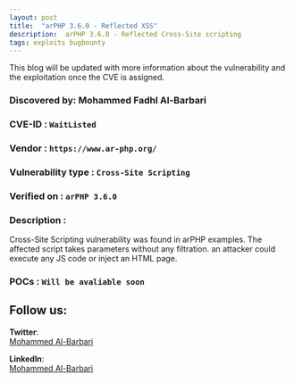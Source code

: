 ```yaml
---
layout: post
title:  "arPHP 3.6.0 - Reflected XSS"
description:  arPHP 3.6.0 - Reflected Cross-Site scripting  
tags: exploits bugbounty
---
```

  This blog will be updated with more information about the vulnerability and the exploitation once the CVE is assigned.
  
### Discovered by: Mohammed Fadhl Al-Barbari 

### CVE-ID : `WaitListed`
  
### Vendor : `https://www.ar-php.org/`
  
### Vulnerability type : `Cross-Site Scripting`
  
### Verified on : `arPHP 3.6.0`

  
### Description : 

  Cross-Site Scripting vulnerability was found in arPHP examples. The affected script takes parameters without any filtration. an attacker could execute any JS code or inject an HTML page.
  
###  POCs  : `Will be avaliable soon`
  

## Follow us:
**Twitter**:     
[Mohammed Al-Barbari](https://twitter.com/m4dm0e)

**LinkedIn**:     
[Mohammed Al-Barbari](https://www.linkedin.com/in/albarbari/)


[jekyll-docs]: https://jekyllrb.com/docs/home
[jekyll-gh]:   https://github.com/jekyll/jekyll
[jekyll-talk]: https://talk.jekyllrb.com/
